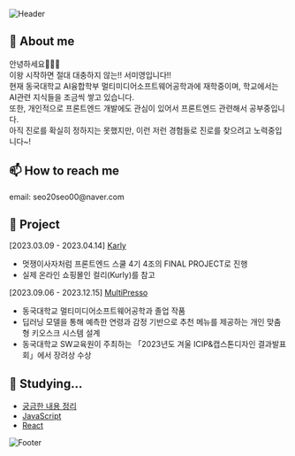 <!-- ![Header](https://capsule-render.vercel.app/api?type=waving&color=auto&height=100&section=header) -->
![Header](https://capsule-render.vercel.app/api?type=waving&color=F95700&height=150&section=header)

<h2>🌱 About me</h2>
안녕하세요🙂🙂🙂<br/>
이왕 시작하면 절대 대충하지 않는!! 서미영입니다!!<br/>
현재 동국대학교 AI융합학부 멀티미디어소프트웨어공학과에 재학중이며, 학교에서는 AI관련 지식들을 조금씩 쌓고 있습니다.<br/>
또한, 개인적으로 프론트엔드 개발에도 관심이 있어서 프론트엔드 관련해서 공부중입니다.<br/>
아직 진로를 확실히 정하지는 못했지만, 이런 저런 경험들로 진로를 찾으려고 노력중입니다~!

<h2>📫 How to reach me</h2>
email: seo20seo00@naver.com


<h2>📂 Project</h2>

[2023.03.09 - 2023.04.14] [Karly](https://github.com/LikeLion-FE-React-Project04/project-repo)<br/>
- 멋쟁이사자처럼 프론트엔드 스쿨 4기 4조의 FINAL PROJECT로 진행<br/>
- 실제 온라인 쇼핑몰인 컬리(Kurly)를 참고<br/>

[2023.09.06 - 2023.12.15] [MultiPresso](https://github.com/SeoMiYoung/MultiPresso)<br/>
- 동국대학교 멀티미디어소프트웨어공학과 졸업 작품<br/>
- 딥러닝 모델을 통해 예측한 연령과 감정 기반으로 추천 메뉴를 제공하는 개인 맞춤형 키오스크 시스템 설계<br/>
- 동국대학교 SW교육원이 주최하는 「2023년도 겨울 ICIP&캡스톤디자인 결과발표회」에서 장려상 수상

<h2>🤔 Studying...</h2>

- [궁금한 내용 정리](https://github.com/SeoMiYoung/Learning)
- [JavaScript](https://github.com/SeoMiYoung/javascript-basic)
- [React](https://github.com/SeoMiYoung/react-basic)

<!-- ![Footer](https://capsule-render.vercel.app/api?type=waving&color=auto&height=100&section=footer) -->
![Footer](https://capsule-render.vercel.app/api?type=waving&color=F95700&height=150&section=footer)
